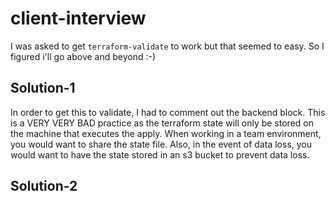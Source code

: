 # client-interview

I was asked to get `terraform-validate` to work but that seemed to easy. So I figured i'll go above and beyond :-)

## Solution-1
In order to get this to validate, I had to comment out the backend block. This is a VERY VERY BAD practice as the terraform state
will only be stored on the machine that executes the apply. When working in a team environment, you would want to share the state file.
Also, in the event of data loss, you would want to have the state stored in an s3 bucket to prevent data loss.

## Solution-2
